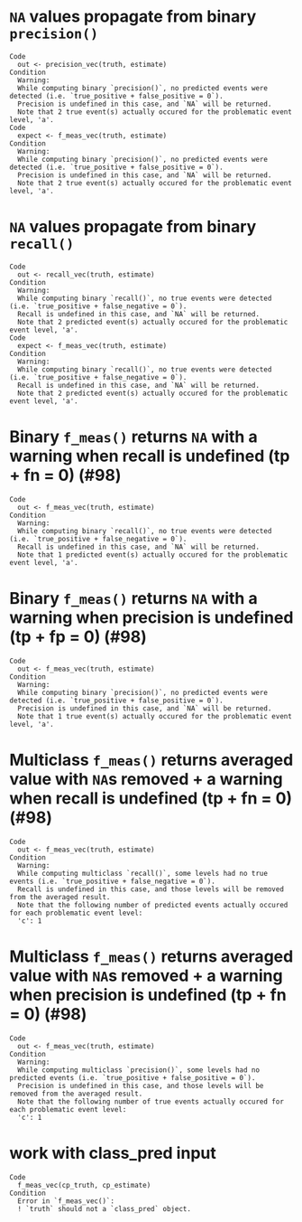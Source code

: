 # `NA` values propagate from binary `precision()`

    Code
      out <- precision_vec(truth, estimate)
    Condition
      Warning:
      While computing binary `precision()`, no predicted events were detected (i.e. `true_positive + false_positive = 0`). 
      Precision is undefined in this case, and `NA` will be returned.
      Note that 2 true event(s) actually occured for the problematic event level, 'a'.
    Code
      expect <- f_meas_vec(truth, estimate)
    Condition
      Warning:
      While computing binary `precision()`, no predicted events were detected (i.e. `true_positive + false_positive = 0`). 
      Precision is undefined in this case, and `NA` will be returned.
      Note that 2 true event(s) actually occured for the problematic event level, 'a'.

# `NA` values propagate from binary `recall()`

    Code
      out <- recall_vec(truth, estimate)
    Condition
      Warning:
      While computing binary `recall()`, no true events were detected (i.e. `true_positive + false_negative = 0`). 
      Recall is undefined in this case, and `NA` will be returned.
      Note that 2 predicted event(s) actually occured for the problematic event level, 'a'.
    Code
      expect <- f_meas_vec(truth, estimate)
    Condition
      Warning:
      While computing binary `recall()`, no true events were detected (i.e. `true_positive + false_negative = 0`). 
      Recall is undefined in this case, and `NA` will be returned.
      Note that 2 predicted event(s) actually occured for the problematic event level, 'a'.

# Binary `f_meas()` returns `NA` with a warning when recall is undefined (tp + fn = 0) (#98)

    Code
      out <- f_meas_vec(truth, estimate)
    Condition
      Warning:
      While computing binary `recall()`, no true events were detected (i.e. `true_positive + false_negative = 0`). 
      Recall is undefined in this case, and `NA` will be returned.
      Note that 1 predicted event(s) actually occured for the problematic event level, 'a'.

# Binary `f_meas()` returns `NA` with a warning when precision is undefined (tp + fp = 0) (#98)

    Code
      out <- f_meas_vec(truth, estimate)
    Condition
      Warning:
      While computing binary `precision()`, no predicted events were detected (i.e. `true_positive + false_positive = 0`). 
      Precision is undefined in this case, and `NA` will be returned.
      Note that 1 true event(s) actually occured for the problematic event level, 'a'.

# Multiclass `f_meas()` returns averaged value with `NA`s removed + a warning when recall is undefined (tp + fn = 0) (#98)

    Code
      out <- f_meas_vec(truth, estimate)
    Condition
      Warning:
      While computing multiclass `recall()`, some levels had no true events (i.e. `true_positive + false_negative = 0`). 
      Recall is undefined in this case, and those levels will be removed from the averaged result.
      Note that the following number of predicted events actually occured for each problematic event level:
      'c': 1

# Multiclass `f_meas()` returns averaged value with `NA`s removed + a warning when precision is undefined (tp + fn = 0) (#98)

    Code
      out <- f_meas_vec(truth, estimate)
    Condition
      Warning:
      While computing multiclass `precision()`, some levels had no predicted events (i.e. `true_positive + false_positive = 0`). 
      Precision is undefined in this case, and those levels will be removed from the averaged result.
      Note that the following number of true events actually occured for each problematic event level:
      'c': 1

# work with class_pred input

    Code
      f_meas_vec(cp_truth, cp_estimate)
    Condition
      Error in `f_meas_vec()`:
      ! `truth` should not a `class_pred` object.

